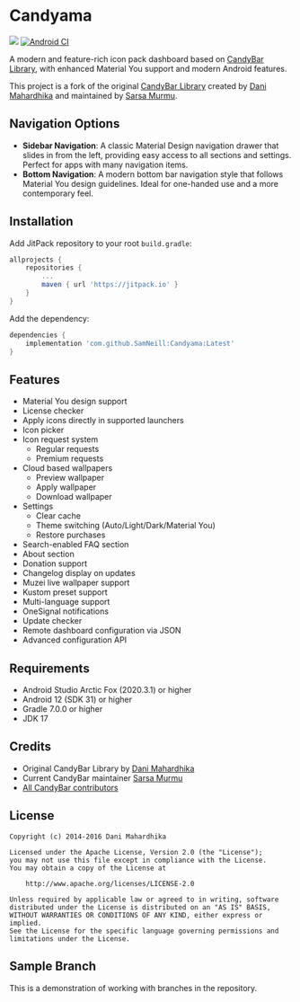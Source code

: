 # Candyama

[![](https://jitpack.io/v/SamNeill/Candyama.svg)](https://jitpack.io/#SamNeill/Candyama)
[![Android CI](https://github.com/SamNeill/Candyama/actions/workflows/android.yml/badge.svg)](https://github.com/SamNeill/Candyama/actions/workflows/android.yml)

A modern and feature-rich icon pack dashboard based on [CandyBar Library](https://github.com/zixpo/candybar-sample), with enhanced Material You support and modern Android features.

This project is a fork of the original [CandyBar Library](https://github.com/zixpo/candybar-sample) created by [Dani Mahardhika](https://github.com/danimahardhika) and maintained by [Sarsa Murmu](https://github.com/zixpo).

## Navigation Options
- **Sidebar Navigation**: A classic Material Design navigation drawer that slides in from the left, providing easy access to all sections and settings. Perfect for apps with many navigation items.
- **Bottom Navigation**: A modern bottom bar navigation style that follows Material You design guidelines. Ideal for one-handed use and a more contemporary feel.

## Installation

Add JitPack repository to your root `build.gradle`:
```gradle
allprojects {
    repositories {
        ...
        maven { url 'https://jitpack.io' }
    }
}
```

Add the dependency:
```gradle
dependencies {
    implementation 'com.github.SamNeill:Candyama:Latest'
}
```

## Features
- Material You design support
- License checker
- Apply icons directly in supported launchers
- Icon picker
- Icon request system
  - Regular requests
  - Premium requests
- Cloud based wallpapers
  - Preview wallpaper
  - Apply wallpaper
  - Download wallpaper
- Settings
  - Clear cache
  - Theme switching (Auto/Light/Dark/Material You)
  - Restore purchases
- Search-enabled FAQ section
- About section
- Donation support
- Changelog display on updates
- Muzei live wallpaper support
- Kustom preset support
- Multi-language support
- OneSignal notifications
- Update checker
- Remote dashboard configuration via JSON
- Advanced configuration API

## Requirements
- Android Studio Arctic Fox (2020.3.1) or higher
- Android 12 (SDK 31) or higher
- Gradle 7.0.0 or higher
- JDK 17

## Credits
- Original CandyBar Library by [Dani Mahardhika](https://github.com/danimahardhika)
- Current CandyBar maintainer [Sarsa Murmu](https://github.com/zixpo)
- [All CandyBar contributors](https://github.com/zixpo/candybar-sample/graphs/contributors)

## License
```
Copyright (c) 2014-2016 Dani Mahardhika

Licensed under the Apache License, Version 2.0 (the "License");
you may not use this file except in compliance with the License.
You may obtain a copy of the License at

    http://www.apache.org/licenses/LICENSE-2.0

Unless required by applicable law or agreed to in writing, software
distributed under the License is distributed on an "AS IS" BASIS,
WITHOUT WARRANTIES OR CONDITIONS OF ANY KIND, either express or implied.
See the License for the specific language governing permissions and
limitations under the License.
```

## Sample Branch
This is a demonstration of working with branches in the repository.
